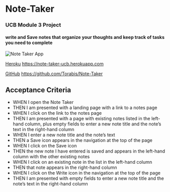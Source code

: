 # __Note-Taker__
### UCB Module 3 Project

#### write and Save notes that organize your thoughts and keep track of tasks you need to complete

![Note Taker App](docs/assets/image/note-taker.png)

[Heroku](https://note-taker-ucb.herokuapp.com)
https://note-taker-ucb.herokuapp.com

[GitHub](https://github.com/Torabis/Note-Taker)
https://github.com/Torabis/Note-Taker

## Acceptance Criteria
- WHEN I open the Note Taker
- THEN I am presented with a landing page with a link to a notes page
- WHEN I click on the link to the notes page
- THEN I am presented with a page with existing notes listed in the left-hand column, plus empty fields to enter a new note title and the note’s text in the right-hand column
- WHEN I enter a new note title and the note’s text
- THEN a Save icon appears in the navigation at the top of the page
- WHEN I click on the Save icon
- THEN the new note I have entered is saved and appears in the left-hand column with the other existing notes
- WHEN I click on an existing note in the list in the left-hand column
- THEN that note appears in the right-hand column
- WHEN I click on the Write icon in the navigation at the top of the page
- THEN I am presented with empty fields to enter a new note title and the note’s text in the right-hand column


